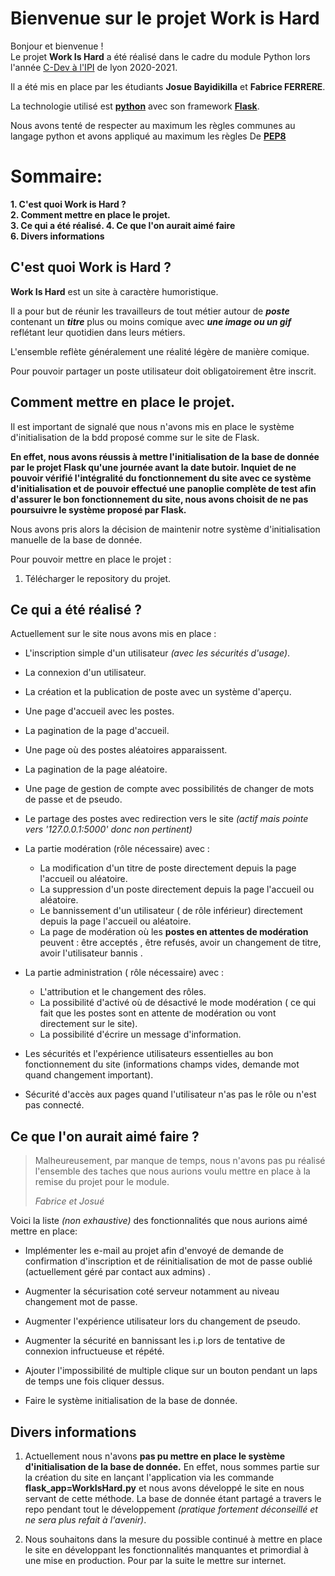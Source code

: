 # Bienvenue sur le projet Work is Hard
Bonjour et bienvenue !  
Le projet **Work Is Hard** a été réalisé dans le cadre du module Python lors l'année [C-Dev à l'IPI](https://www.ipi-ecoles.com/concepteur-developpeurfull-stack/) de lyon 2020-2021. 

Il a été mis en place par les étudiants **Josue Bayidikilla** et **Fabrice FERRERE**.  

La technologie utilisé est [**python**](https://www.python.org/) avec son framework [**Flask**](https://flask.palletsprojects.com/en/1.1.x/).

Nous avons tenté de respecter au maximum les règles communes au langage python et avons appliqué au maximum les règles De [**PEP8**](https://www.python.org/dev/peps/pep-0008/)

# Sommaire:

 **1. C'est quoi Work is Hard ?  
 2. Comment mettre en place le projet.  
  3. Ce qui a été réalisé.
  4. Ce que l'on aurait aimé faire   
  6. Divers informations**  

## C'est quoi Work is Hard ?

**Work Is Hard** est un site à caractère humoristique. 

Il a pour but de réunir les travailleurs de tout métier autour de ***poste*** contenant un ***titre*** plus ou moins comique avec ***une image ou un gif*** reflétant leur quotidien dans leurs métiers. 

L'ensemble reflète généralement une réalité légère de manière comique.

Pour pouvoir partager un poste utilisateur doit obligatoirement être inscrit.

##  Comment mettre en place le projet.

Il est important de signalé que nous n'avons mis en place le système d'initialisation de la bdd proposé comme sur le site de Flask.

**En effet, nous avons réussis à mettre l'initialisation de la base de donnée par le projet Flask qu'une journée avant la date butoir. 
Inquiet  de ne pouvoir vérifié l'intégralité du fonctionnement du site avec ce système d'initialisation et de pouvoir effectué une panoplie complète de test afin d'assurer le bon fonctionnement du site, nous avons choisit de ne pas poursuivre le système proposé par Flask.**

Nous avons pris alors la décision de maintenir notre système d'initialisation manuelle de la base de donnée.

Pour pouvoir mettre en place le projet :

 1. Télécharger le repository du projet.

## Ce qui a été réalisé ?

Actuellement sur le site nous avons mis en place :

 - L'inscription simple d'un utilisateur *(avec les sécurités d'usage)*.
 
 - La connexion d'un utilisateur.
 - La création et la publication de poste avec un système d'aperçu.
 - Une page d'accueil avec les postes.
 - La pagination de la page d'accueil.
 - Une page où des postes aléatoires apparaissent.
 -  La pagination de la page aléatoire.
 - Une page de gestion de compte avec possibilités de changer de mots de passe et de pseudo.
 - Le partage des postes avec redirection vers le site *(actif mais pointe vers  '127.0.0.1:5000' donc non pertinent)*
 - La partie modération (rôle nécessaire) avec : 
	 - La modification d'un titre de poste directement depuis la page l'accueil ou aléatoire.
	 - La suppression d'un poste directement depuis la page l'accueil ou aléatoire.
	 - Le bannissement d'un utilisateur ( de rôle inférieur) directement depuis la page l'accueil ou aléatoire.
	 - La page de modération où les **postes en attentes de modération** peuvent :  être acceptés , être refusés, avoir un changement de titre, avoir l'utilisateur bannis .
- La partie administration ( rôle nécessaire) avec :
	- L'attribution et le changement des rôles.
	- La possibilité d'activé où de désactivé le mode modération ( ce qui fait que les postes sont en attente de modération ou vont directement sur le site).
	- La possibilité d'écrire un message d'information.
- Les sécurités et l'expérience utilisateurs essentielles au bon fonctionnement du site (informations champs vides, demande mot quand changement important).
- Sécurité d'accès aux pages quand l'utilisateur n'as pas le rôle ou n'est pas connecté.

## Ce que l'on aurait aimé faire ?

> Malheureusement, par manque de temps, nous n'avons pas pu réalisé
> l'ensemble des taches que nous aurions voulu mettre en place à la
> remise du projet pour le module. 
> 
> *Fabrice et Josué*

Voici la liste *(non exhaustive)*  des fonctionnalités que nous aurions aimé mettre en place:

 - Implémenter les e-mail au projet afin d'envoyé de demande de  confirmation d'inscription et de réinitialisation de mot de passe   oublié (actuellement géré par contact aux admins) .  
 
  - Augmenter la sécurisation coté serveur notamment au niveau changement mot de passe.
  - Augmenter l'expérience utilisateur lors du changement de pseudo.
  - Augmenter la sécurité  en bannissant les i.p lors de tentative de connexion infructueuse et répété.
  - Ajouter l'impossibilité de multiple clique sur un bouton pendant un laps de temps une fois cliquer dessus.
  - Faire le système initialisation de la base de donnée.

## Divers informations

 1. Actuellement nous n'avons  **pas pu mettre en place le système d'initialisation de la base de donnée.** 
En effet, nous sommes partie sur la création du site en lançant l'application via les commande **flask_app=WorkIsHard.py**  et nous avons développé le site en nous servant de cette méthode.
 La base de donnée étant partagé a travers le repo pendant tout le développement *(pratique fortement déconseillé et ne sera plus refait à l'avenir)*.
 
 2. Nous souhaitons dans la mesure du possible continué à mettre en place le site en développant les fonctionnalités manquantes et primordial à une mise en production. Pour par la suite le mettre sur internet.
 
